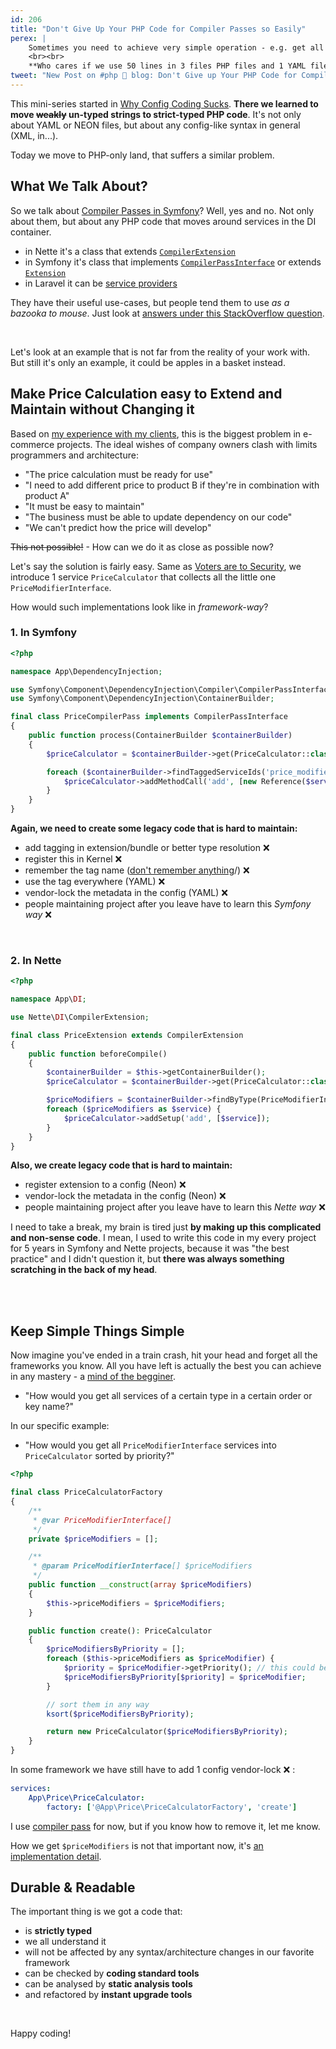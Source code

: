 ```yaml
---
id: 206
title: "Don't Give Up Your PHP Code for Compiler Passes so Easily"
perex: |
    Sometimes you need to achieve very simple operation - e.g. get all services of a certain type in a certain order or key name. When we start to use a PHP framework, we tend to underestimate our PHP skills and look for *the framework* way.
    <br><br>
    **Who cares if we use 50 lines in 3 files PHP files and 1 YAML file instead of 1 factory in 20 lines.** We're cool!
tweet: "New Post on #php 🐘 blog: Don't Give up Your PHP Code for Compiler Passes so Easily      #symfony #laravel #nettfw"
---
```


This mini-series started in [Why Config Coding Sucks](/blog/2019/02/14/why-config-coding-sucks/). **There we learned to move ~~weakly~~ un-typed strings to strict-typed PHP code**. It's not only about YAML or NEON files, but about any config-like syntax in general (XML, in...).

Today we move to PHP-only land, that suffers a similar problem.

## What We Talk About?

So we talk about [Compiler Passes in Symfony](https://symfony.com/doc/current/service_container/compiler_passes.html)? Well, yes and no. Not only about them, but about any PHP code that moves around services in the DI container.

- in Nette it's a class that extends [`CompilerExtension`](/blog/2017/02/15/minimalistic-way-to-create-your-first-nette-extension/)
- in Symfony it's class that implements [`CompilerPassInterface`](https://github.com/symfony/symfony/blob/fba11b4dc34e7c589d8c30d5b6a090387d52e648/src/Symfony/Component/DependencyInjection/Compiler/CompilerPassInterface.php) or extends [`Extension`](https://github.com/symfony/symfony/blob/fba11b4dc34e7c589d8c30d5b6a090387d52e648/src/Symfony/Component/DependencyInjection/Extension/Extension.php)
- in Laravel it can be [service providers](https://laravel.com/docs/master/providers)

They have their useful use-cases, but people tend them to use *as a bazooka to mouse*. Just look at [answers under this StackOverflow question](https://stackoverflow.com/questions/54590981/symfony-4-how-to-access-the-service-from-controller-without-dependency-injectio).

<br>

Let's look at an example that is not far from the reality of your work with. But still it's only an example, it could be apples in a basket instead.

## Make Price Calculation easy to Extend and Maintain without Changing it

Based on [my experience with my clients](/mission), this is the biggest problem in e-commerce projects. The ideal wishes of company owners clash with limits programmers and architecture:

- "The price calculation must be ready for use"
- "I need to add different price to product B if they're in combination with product A"
- "It must be easy to maintain"
- "The business must be able to update dependency on our code"
- "We can't predict how the price will develop"

~~This not possible!~~ - How can we do it as close as possible now?

Let's say the solution is fairly easy. Same as [Voters are to Security](https://symfony.com/doc/current/security/voters.html), we introduce 1 service `PriceCalculator` that collects all the little one `PriceModifierInterface`.

How would such implementations look like in *framework-way*?

### 1. In Symfony

```php
<?php

namespace App\DependencyInjection;

use Symfony\Component\DependencyInjection\Compiler\CompilerPassInterface;
use Symfony\Component\DependencyInjection\ContainerBuilder;

final class PriceCompilerPass implements CompilerPassInterface
{
    public function process(ContainerBuilder $containerBuilder)
    {
        $priceCalculator = $containerBuilder->get(PriceCalculator::class);

        foreach ($containerBuilder->findTaggedServiceIds('price_modifier') as $service => $tags) {
            $priceCalculator->addMethodCall('add', [new Reference($service)]);
        }
    }
}
```

**Again, we need to create some legacy code that is hard to maintain:**

- add tagging in extension/bundle or better type resolution ❌
- register this in Kernel ❌
- remember the tag name ([don't remember anything](/blog/2018/08/27/why-and-how-to-avoid-the-memory-lock)/) ❌
- use the tag everywhere (YAML) ❌
- vendor-lock the metadata in the config (YAML) ❌
- people maintaining project after you leave have to learn this *Symfony way* ❌

<br>

### 2. In Nette

```php
<?php

namespace App\DI;

use Nette\DI\CompilerExtension;

final class PriceExtension extends CompilerExtension
{
    public function beforeCompile()
    {
        $containerBuilder = $this->getContainerBuilder();
        $priceCalculator = $containerBuilder->get(PriceCalculator::class);

        $priceModifiers = $containerBuilder->findByType(PriceModifierInterface::class);
        foreach ($priceModifiers as $service) {
            $priceCalculator->addSetup('add', [$service]);
        }
    }
}
```

**Also, we create legacy code that is hard to maintain:**

- register extension to a config (Neon) ❌
- vendor-lock the metadata in the config (Neon) ❌
- people maintaining project after you leave have to learn this *Nette way* ❌

I need to take a break, my brain is tired just **by making up this complicated and non-sense code**. I mean, I used to write this code in my every project for 5 years in Symfony and Nette projects, because it was "the best practice" and I didn't question it, but **there was always something scratching in the back of my head**.

<br>
<br>

## Keep Simple Things Simple

Now imagine you've ended in a train crash, hit your head and forget all the frameworks you know. All you have left is actually the best you can achieve in any mastery - a [mind of the begginer](https://zenhabits.net/beginner).

- "How would you get all services of a certain type in a certain order or key name?"

In our specific example:

- "How would you get all `PriceModifierInterface` services into `PriceCalculator` sorted by priority?"

```php
<?php

final class PriceCalculatorFactory
{
    /**
     * @var PriceModifierInterface[]
     */
    private $priceModifiers = [];

    /**
     * @param PriceModifierInterface[] $priceModifiers
     */
    public function __construct(array $priceModifiers)
    {
        $this->priceModifiers = $priceModifiers;
    }

    public function create(): PriceCalculator
    {
        $priceModifiersByPriority = [];
        foreach ($this->priceModifiers as $priceModifier) {
            $priority = $priceModifier->getPriority(); // this could be "getKey()" or any metadata
            $priceModifiersByPriority[$priority] = $priceModifier;
        }

        // sort them in any way
        ksort($priceModifiersByPriority);

        return new PriceCalculator($priceModifiersByPriority);
    }
}
```

In some framework we have still have to add 1 config vendor-lock ❌ :

```yaml
services:
    App\Price\PriceCalculator:
        factory: ['@App\Price\PriceCalculatorFactory', 'create']
```

I use [compiler pass](https://github.com/symplify/package-builder#do-not-repeat-simple-factories) for now, but if you know how to remove it, let me know.

How we get `$priceModifiers` is not that important now, it's [an implementation detail](/blog/2018/11/12/will-autowired-arrays-finally-deprecate-tags-in-symfony-and-nette/).

## Durable & Readable

The important thing is we got a code that:

- is **strictly typed** <em class="fas fa-fw fa-lg fa-check text-success"></em>
- we all understand it <em class="fas fa-fw fa-lg fa-check text-success"></em>
- will not be affected by any syntax/architecture changes in our favorite framework <em class="fas fa-fw fa-lg fa-check text-success"></em>
- can be checked by **coding standard tools** <em class="fas fa-fw fa-lg fa-check text-success"></em>
- can be analysed by **static analysis tools** <em class="fas fa-fw fa-lg fa-check text-success"></em>
- and refactored by **instant upgrade tools** <em class="fas fa-fw fa-lg fa-check text-success"></em>

<br>

Happy coding!
